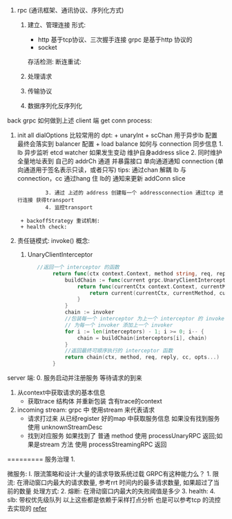 1. rpc (通讯框架、通讯协议、序列化方式)
    1. 建立、管理连接
        形式:
        + http 
            基于tcp协议、三次握手连接 grpc 是基于http 协议的
        + socket
        
        存活检测: 
        断连重试:  
    2. 处理请求
    3. 传输协议
    4. 数据序列化反序列化

back grpc 如何做到上述 client 端 
get conn process: 
1. init all dialOptions 
    比较常用的 dpt:
        + unaryInt
        + scChan 用于异步lb 配置 最终会落实到 balancer 配置
            + load balance  如何与 connection 同步信息
                1. lb 异步监听 etcd watcher 如果发生变动 维护自身address slice
                2. 同时维护全量地址表到 自己的 addrCh 通道 并暴露接口 单向通道通知 connection (单向通道用于签名表示只读，或者只写)
                    tips: 通过chan 解耦 lb 与 connection，cc 通过hang 住 lb的 通知来更新 addConn slice
                    
                3. 通过 上述的 address 创建每一个 addressconnection 通过tcp 进行连接 获得transport
                4. 监控transport 
                
        + backoffStrategy 重试机制:
        + health check:
2. 责任链模式: invoke()
    概念:
    1. UnaryClientInterceptor 
        ```go
           //返回一个 interceptor 的函数
           		return func(ctx context.Context, method string, req, reply interface{}, cc *grpc.ClientConn, invoker grpc.UnaryInvoker, opts ...grpc.CallOption) error {
           			buildChain := func(current grpc.UnaryClientInterceptor, next grpc.UnaryInvoker) grpc.UnaryInvoker {
           				return func(currentCtx context.Context, currentMethod string, currentReq, currentRepl interface{}, currentConn *grpc.ClientConn, currentOpts ...grpc.CallOption) error {
           					return current(currentCtx, currentMethod, currentReq, currentRepl, currentConn, next, currentOpts...)
           				}
           			}
           			chain := invoker
           			//包装每一个 interceptor 为上一个 interceptor 的 invoker
           			// 为每一个 invoker 添加上一个 invoker
           			for i := len(interceptors) - 1; i >= 0; i-- {
           				chain = buildChain(interceptors[i], chain)
           			}
           			//返回最终可顺序执行的 interceptor 函数
           			return chain(ctx, method, req, reply, cc, opts...)
           		}
        ```

server 端:
0. 服务启动并注册服务 等待请求的到来
1. 从context中获取请求的基本信息
    * 获取trace 结构体 并重新包装 含有trace的context
2. incoming stream: grpc 中 使用stream 来代表请求
    * 请求打过来 从已经register 好的map 中获取服务信息 如果没有找到服务 使用 unknownStreamDesc
    * 找到对应服务 如果找到了 普通 method 使用 processUnaryRPC 返回;如果是stream 方法 使用 processStreamingRPC 返回
         
=========
服务治理
1. 

微服务:
I. 限流策略和设计:大量的请求导致系统过载
    GRPC有这种能力么？
    1. 限流: 在滑动窗口内最大的请求数量, 参考rrt 时间内的最多请求数量, 如果超过了当前的数量 处理方式: 
    2. 熔断: 在滑动窗口内最大的失败阈值是多少
    3. health:
    4. slb: 带权优先级队列
    以上这些都是依赖于采样打点分析 也是可以参考tcp 的流控去实现的 [refer](https://coolshell.cn/articles/11609.html)
        
